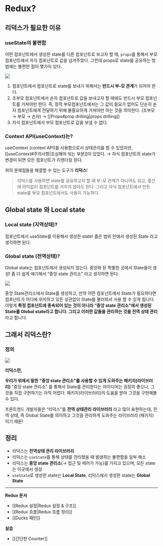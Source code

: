 # Redux?

## 리덕스가 필요한 이유

### useState의 불편함

어떤 컴포넌트에서 생성한 state를 다른 컴포넌트로 보고자 할 때, `props`를 통해서 부모 컴포넌트에서 자식 컴포넌트로 값을 넘겨주었다. 그런데 props로 state를 공유하는 방법에는 불편한 점이 몇가지 있다. 


![](https://i.imgur.com/cfYwlpL.png)

1. 컴포넌트에서 컴포넌트로 state를 보내기 위해서는 **반드시 부-모 관계**가 되어야 한다.
2. 조부모 컴포넌트에서 손자 컴포넌트로 값을 보내고자 할 때에도 반드시 부모 컴포넌트를 거쳐야만 한다. 즉, 정작 부모컴포넌트에서는 그 값이 필요가 없어도 단순히 손자 컴포넌트에게 전달하기 위해 불필요하게 거쳐야만 하는 것을 의미한다. (조부모 → 부모 → 손자)
   → [[Props#prop drilling|props drilling]]
3. 자식 컴포넌트에서 부모 컴포넌트로 값을 보낼 수 없다. 

### Context API(useContext)는?
useContext (context API)를 사용함으로서 상태관리를 할 수 있었지만, [[useContext#주의사항|조심해야 되는 부분]]이 있었다. → 자식 컴포넌트의 state가 변경이 되면 모든 컴포넌트가 리렌더링 된다.

위의 문제점들을 해결할 수 있는 도구가 **리덕스**!

> 리덕스를 사용하면 state를 공유하고자 할 때 부-모 관계가 아니어도 되고, 중간에 의미없이 컴포넌트를 거치치 않아도 된다. 그리고 자식 컴포넌트에서 만든 state를 부모 컴포넌트에서도 사용이 가능하다. 

## Global state 와 Local state

### Local state (지역상태)?

컴포넌트에서 useState를 이용해서 생성한 state! 
좁은 범위 안에서 생성된 State 라고 생각하면 된다. 

### Global state (전역상태)?

Global state는 컴포넌트에서 생성되지 않는다. 
중앙화 된 특별한 곳에서 State들이 생성! 
좀 더 쉽게 얘기해서 “중앙 state 관리소” 라고 생각하면 된다. 

![](https://i.imgur.com/iQXkgW2.png)

중앙 State관리소에서 State를 생성하고, 만약 어떤 컴포넌트에서 State가 필요하다면 컴포넌트가 어디에 위치하고 있든 상관없이 State를 불러와서 사용 할 수 있게 됩니다. 이렇게 **특정 컴포넌트에 종속되어 있는 것이 아니라 “중앙 state 관리소”에서 생성된 State를 Global state라고 합니다. 그리고 이러한 값들을 관리하는 것을 전역 상태 관리** 라고 합니다.

## 그래서 리덕스란? 

### 정의

![](https://i.imgur.com/bjztlSw.png)

**리덕스란,**

**우리가 위에서 말한 “중앙 state 관리소”를 사용할 수 있게 도와주는 패키지(라이브러리)** 
“중앙 state 관리소" 를 통해서 State를 관리한다는 아이디어는 굉장히 좋으나, 그것을 직접 구현하기는 아직 어렵다. 패키지(라이브러리)의 도움을 받아 그것을 구현해볼 수 있다. 

프론트엔드 개발자들은 “리덕스”를 **전역 상태관리 라이브러리** 라고 많이 표현하는데, 
전역 상태, 즉 Global State를 의미하고 그것을 관리하게 도와주는 라이브러리 (패키지) 이기 때문!

## 정리

- 리덕스는 **전역상태 관리 라이브러리**
- 리덕스는 `useState`를 통해 상태를 관리했을 때 발생하는 불편함을 일부 해소
- 리덕스는 **중앙 state 관리소**(→ 접근 및 제어가 가능)를 가지고 있으며, 모든 state는 이곳에서 생성
- `useState`로 생성한 state는 **Local State**, 리덕스에서 생성한 state는 **Global State**

- - - 
**Redux 문서**
- [[Redux 설정|Redux 설정 & 구조]]
- [[Redux 흐름|Redux 흐름 정리]]
- [[Ducks 패턴]]

**실습**
- [[간단한 Counter]]

